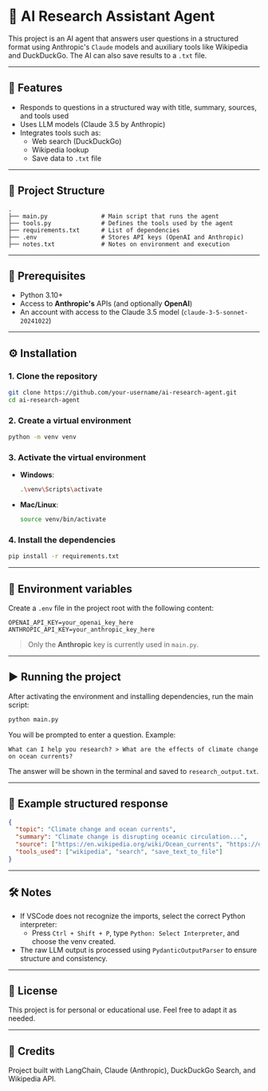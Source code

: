 # 🧠 AI Research Assistant Agent

This project is an AI agent that answers user questions in a structured format using Anthropic's `Claude` models and auxiliary tools like Wikipedia and DuckDuckGo. The AI can also save results to a `.txt` file.

---

## 🚀 Features

- Responds to questions in a structured way with title, summary, sources, and tools used
- Uses LLM models (Claude 3.5 by Anthropic)
- Integrates tools such as:
  - Web search (DuckDuckGo)
  - Wikipedia lookup
  - Save data to `.txt` file

---

## 📁 Project Structure

```
.
├── main.py               # Main script that runs the agent
├── tools.py              # Defines the tools used by the agent
├── requirements.txt      # List of dependencies
├── .env                  # Stores API keys (OpenAI and Anthropic)
├── notes.txt             # Notes on environment and execution
```

---

## 🧩 Prerequisites

- Python 3.10+
- Access to **Anthropic's** APIs (and optionally **OpenAI**)
- An account with access to the Claude 3.5 model (`claude-3-5-sonnet-20241022`)

---

## ⚙️ Installation

### 1. Clone the repository

```bash
git clone https://github.com/your-username/ai-research-agent.git
cd ai-research-agent
```

### 2. Create a virtual environment

```bash
python -m venv venv
```

### 3. Activate the virtual environment

- **Windows**:
  ```bash
  .\venv\Scripts\activate
  ```

- **Mac/Linux**:
  ```bash
  source venv/bin/activate
  ```

### 4. Install the dependencies

```bash
pip install -r requirements.txt
```

---

## 🔐 Environment variables

Create a `.env` file in the project root with the following content:

```env
OPENAI_API_KEY=your_openai_key_here
ANTHROPIC_API_KEY=your_anthropic_key_here
```

> Only the **Anthropic** key is currently used in `main.py`.

---

## ▶️ Running the project

After activating the environment and installing dependencies, run the main script:

```bash
python main.py
```

You will be prompted to enter a question. Example:

```
What can I help you research? > What are the effects of climate change on ocean currents?
```

The answer will be shown in the terminal and saved to `research_output.txt`.

---

## 💾 Example structured response

```json
{
  "topic": "Climate change and ocean currents",
  "summary": "Climate change is disrupting oceanic circulation...",
  "source": ["https://en.wikipedia.org/wiki/Ocean_currents", "https://duckduckgo.com/..."],
  "tools_used": ["wikipedia", "search", "save_text_to_file"]
}
```

---

## 🛠️ Notes

- If VSCode does not recognize the imports, select the correct Python interpreter:
  - Press `Ctrl + Shift + P`, type `Python: Select Interpreter`, and choose the venv created.
- The raw LLM output is processed using `PydanticOutputParser` to ensure structure and consistency.

---

## 📃 License

This project is for personal or educational use. Feel free to adapt it as needed.

---

## 🤖 Credits

Project built with LangChain, Claude (Anthropic), DuckDuckGo Search, and Wikipedia API.
